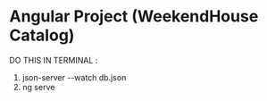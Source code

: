 # Angular Project (WeekendHouse Catalog)
DO THIS IN TERMINAL :
1. json-server --watch db.json 
2. ng serve
